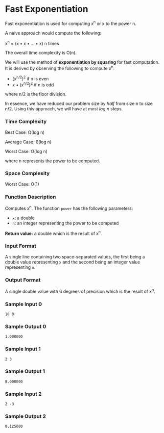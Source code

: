 # Fast Exponentiation

Fast exponentiation is used for computing x<sup>n</sup> or x to the power n. 

A naive approach would compute the following:

x<sup>n</sup> = (x • x • ... • x) n times

The overall time complexity is O(n).

We will use the method of **exponentiation by squaring** for fast computation. It is derived by observing the following to compute x<sup>n</sup>:

* (x<sup>n/2</sup>)<sup>2</sup> if n is even
* x • (x<sup>n/2</sup>)<sup>2</sup> if n is odd

where n/2 is the floor division.

In essence, we have reduced our problem size by _half_ from size n to size n/2. Using this approach, we will have at most _log n_ steps.


### Time Complexity

Best Case: Ω(log n)

Average Case: θ(log n)

Worst Case: O(log n)

where n represents the power to be computed.


### Space Complexity

Worst Case: O(1)


### Function Description

Computes x<sup>n</sup>. The function `power` has the following parameters:

* `x`: a double
* `n`: an integer representing the power to be computed

**Return value:** a double which is the result of x<sup>n</sup>.


### Input Format

A single line containing two space-separated values, the first being a double value representing `x` and the second being an integer value representing `n`.


### Output Format

A single double value with 6 degrees of precision which is the result of x<sup>n</sup>.


### Sample Input 0

```
10 0
```

### Sample Output 0

```
1.000000
```


### Sample Input 1

```
2 3
```

### Sample Output 1

```
8.000000
```


### Sample Input 2

```
2 -3
```

### Sample Output 2

```
0.125000
```